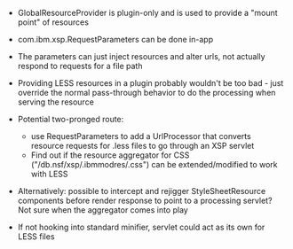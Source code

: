 - GlobalResourceProvider is plugin-only and is used to provide a "mount point" of resources
- com.ibm.xsp.RequestParameters can be done in-app
- The parameters can just inject resources and alter urls, not actually respond to requests for a file path
- Providing LESS resources in a plugin probably wouldn't be too bad - just override the normal pass-through behavior to do the processing when serving the resource

- Potential two-pronged route:
	- use RequestParameters to add a UrlProcessor that converts resource requests for .less files to go through an XSP servlet
	- Find out if the resource aggregator for CSS ("/db.nsf/xsp/.ibmmodres/.css") can be extended/modified to work with LESS
- Alternatively: possible to intercept and rejigger StyleSheetResource components before render response to point to a processing servlet? Not sure when the aggregator comes into play
- If not hooking into standard minifier, servlet could act as its own for LESS files
